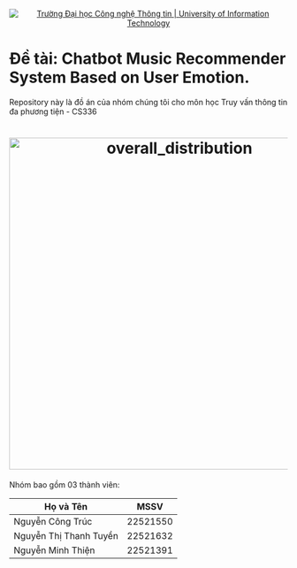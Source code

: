 <!-- Banner -->
<p align="center">
  <a href="https://www.uit.edu.vn/" title="Trường Đại học Công nghệ Thông tin" style="border: none;">
    <img src="https://i.imgur.com/WmMnSRt.png" alt="Trường Đại học Công nghệ Thông tin | University of Information Technology">
  </a>
</p>


# <b> Đề tài: </b> Chatbot Music Recommender System Based on User Emotion.

Repository này là đồ án của nhóm chúng tôi cho môn học Truy vấn thông tin đa phương tiện - CS336

<h1 align="center"><img width="600" alt="overall_distribution" src=https://github.com/user-attachments/assets/a6f12272-9531-476a-ab80-ff28d3bc0340></h1>

Nhóm bao gồm 03 thành viên:

| Họ và Tên              | MSSV     |
|------------------------|----------|
| Nguyễn Công Trúc     | 22521550 |
| Nguyễn Thị Thanh Tuyền           | 22521632 |
| Nguyễn Minh Thiện             |22521391  |
